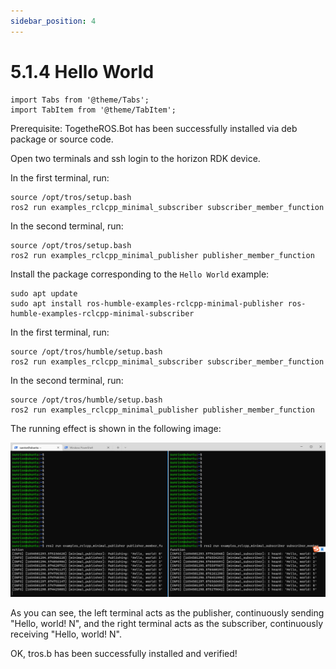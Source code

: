 ```yaml
---
sidebar_position: 4
---
```

# 5.1.4 Hello World

```mdx-code-block
import Tabs from '@theme/Tabs';
import TabItem from '@theme/TabItem';
```

Prerequisite: TogetheROS.Bot has been successfully installed via deb package or source code.

Open two terminals and ssh login to the horizon RDK device.

<Tabs groupId="tros-distro">
<TabItem value="foxy" label="Foxy">

In the first terminal, run:

```shell
source /opt/tros/setup.bash
ros2 run examples_rclcpp_minimal_subscriber subscriber_member_function
```

In the second terminal, run:

```shell
source /opt/tros/setup.bash
ros2 run examples_rclcpp_minimal_publisher publisher_member_function
```

</TabItem>

<TabItem value="humble" label="Humble">

Install the package corresponding to the `Hello World` example:

```shell
sudo apt update
sudo apt install ros-humble-examples-rclcpp-minimal-publisher ros-humble-examples-rclcpp-minimal-subscriber
```

In the first terminal, run:

```shell
source /opt/tros/humble/setup.bash
ros2 run examples_rclcpp_minimal_subscriber subscriber_member_function
```

In the second terminal, run:

```shell
source /opt/tros/humble/setup.bash
ros2 run examples_rclcpp_minimal_publisher publisher_member_function
```

</TabItem>

</Tabs>

The running effect is shown in the following image:

![hello world](/../static/img/05_Robot_development/01_quick_start/image/hello_world/hello_world.png "hello world")

As you can see, the left terminal acts as the publisher, continuously sending "Hello, world! N", and the right terminal acts as the subscriber, continuously receiving "Hello, world! N".

OK, tros.b has been successfully installed and verified!